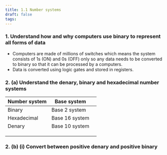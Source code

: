 ```yaml
---
title: 1.1 Number systems
draft: false
tags:
---
```

  ### 1. **Understand how and why computers use binary to represent all forms of data**
-  Computers are made of millions of switches which means the system consists of 1s (ON) and 0s (OFF) only so any data needs to be converted to binary so that it can be processed by a computers.
- Data is converted using logic gates and stored in registers.
 ### 2. **(a) Understand the denary, binary and hexadecimal number systems**

| Number system | Base system    |     |
| ------------- | -------------- | --- |
| Binary        | Base 2 system  |     |
| Hexadecimal   | Base 16 system |     |
| Denary        | Base 10 system |     |
|               |                |     |
|               |                |     |
|               |                |     |
### 2. (b) (i) Convert between positive denary and positive binary
